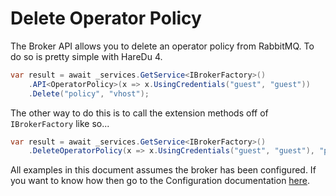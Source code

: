# Delete Operator Policy

The Broker API allows you to delete an operator policy from RabbitMQ. To do so is pretty simple with HareDu 4.

```c#
var result = await _services.GetService<IBrokerFactory>()
    .API<OperatorPolicy>(x => x.UsingCredentials("guest", "guest"))
    .Delete("policy", "vhost");
```

The other way to do this is to call the extension methods off of ```IBrokerFactory``` like so...

```c#
var result = await _services.GetService<IBrokerFactory>()
    .DeleteOperatorPolicy(x => x.UsingCredentials("guest", "guest"), "policy", "vhost");
```

All examples in this document assumes the broker has been configured. If you want to know how then go to the Configuration documentation [here](https://github.com/ahives/HareDu3/blob/master/docs/configuration.md).

